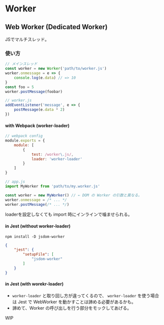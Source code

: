 Worker
============

## Web Worker (Dedicated Worker)

JSでマルチスレッド。

### 使い方

```js
// メインスレッド
const worker = new Worker('path/to/worker.js')
worker.onmessage = e => {
    console.log(e.data) // => 10
}
const foo = 5
worker.postMessage(foobar)
```

```js
// worker.js
addEventListener('message', e => {
    postMessage(e.data * 2)
})
```

#### with Webpack (worker-loader)

```js
// webpack config
module.exports = {
    module: [
        {
            test: /worker\.js/,
            loader: 'worker-loader'
        }
    ]
}
```

```js
// app.js
import MyWorker from 'path/to/my.worker.js'

const worker = new MyWorker() // ← DOM の Worker の引数と異なる。
worker.onmessage = /* ... */
worker.postMessage(/* ... */)
```

loaderを設定しなくても import 時にインラインで噛ませられる。

#### in Jest (without worker-loader)

```shell
npm install -D jsdom-worker
```

```json
{
    "jest": {
        "setupFile": [
            "jsdom-worker"
        ]
    }
}
```

#### in Jest (with worekr-loader)

- `worker-loader` と取り回し方が違ってくるので、 `worker-loader` を使う場合は Jest で WebWorker を動かすことは諦める必要があるかも。
- 諦めて、Worker の呼び出しを行う部分をモックしてあげる。


WIP